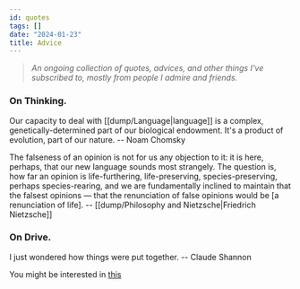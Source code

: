 ```yaml
---
id: quotes
tags: []
date: "2024-01-23"
title: Advice
---
```

<!-- NOTE: dump/quotes is pretty special such that each entry `p` will be formatted after render. For heading use `h3` -->

> _An ongoing collection of quotes, advices, and other things I've subscribed to, mostly from people I admire and friends._

### On Thinking.

Our capacity to deal with [[dump/Language|language]] is a complex, genetically-determined part of our biological endowment. It's a product of evolution, part of our nature. -- Noam Chomsky

The falseness of an opinion is not for us any objection to it: it is here, perhaps, that our new language sounds most strangely. The question is, how far an opinion is life-furthering, life-preserving, species-preserving, perhaps species-rearing, and we are fundamentally inclined to maintain that the falsest opinions — that the renunciation of false opinions would be [a renunciation of life]. -- [[dump/Philosophy and Nietzsche|Friedrich Nietzsche]]

### On Drive.

I just wondered how things were put together. -- Claude Shannon

<div class="navigation-container">
  <p>You might be interested in <a href="/dump/Chaos" class="">this</a></p>
</div>
